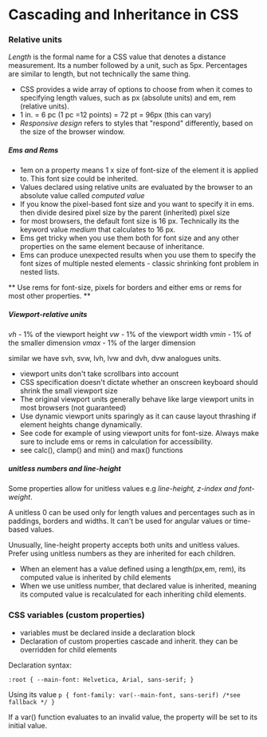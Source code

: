 # Cascading and Inheritance in CSS
### Relative units

*Length* is the formal name for a CSS value that denotes a distance measurement. Its a number followed by a unit, such as 5px. Percentages are similar to length, but not technically the same thing.

* CSS provides a wide array of options to choose from when it comes to specifying length values, such as px (absolute units) and em, rem (relative units). 
*  1 in. = 6 pc (1 pc  =12 points) = 72 pt = 96px (this can vary)
* *Responsive design* refers to styles that "respond" differently, based on the size of the browser window.

<h5> Ems and Rems </h5>

 * 1em on a property means 1 x size of font-size of the element it is applied to. This font size could be inherited. 
 * Values declared using relative units are evaluated by the browser to an absolute value  called *computed value*   
 * If you know the pixel-based font size and you want to specify it in ems. then divide desired pixel size by the parent (inherited) pixel size
 * for most browsers, the default font size is 16 px. Technically its the keyword value *medium* that calculates to 16 px.
 * Ems get tricky when you use them both for font size and any other properties on the same element because of inheritance.
 * Ems can produce unexpected results when you use them to specify the font sizes of multiple nested elements - classic shrinking font problem in nested lists. 
 
** Use rems for font-size, pixels for borders and either ems or rems for most other properties. **

<h5> Viewport-relative units </h5>

*vh* - 1% of the viewport height
*vw* - 1% of the viewport width
*vmin* - 1% of the smaller dimension
*vmax*  - 1% of the larger dimension

similar we have svh, svw, lvh, lvw and dvh, dvw analogues units.

*  viewport units don't take scrollbars into account
* CSS specification doesn't dictate whether an onscreen keyboard should shrink the small viewport size
* The original viewport units generally behave like large viewport units in most browsers (not guaranteed)
* Use dynamic viewport units sparingly as it can cause layout thrashing if element heights change dynamically.
* See code for example of using viewport units for font-size. Always make sure to include ems or rems in calculation for accessibility. 
* see calc(), clamp() and min() and max() functions

<h5> unitless numbers and line-height </h5>

Some properties allow for unitless values e.g *line-height, z-index and font-weight*.

A unitless 0 can be used only for length values and percentages such as in paddings, borders and widths. It can't be used for angular values or time-based values.

Unusually, line-height property accepts both units and unitless values. Prefer using unitless numbers as they are inherited for each children.

* When an element has a value defined using a length(px,em, rem), its computed value is inherited by child elements
* When we use unitless number, that declared value is inherited, meaning its computed value is recalculated for each inheriting child elements. 

### CSS variables (custom properties)

* variables must be declared inside a declaration block
* Declaration of custom properties cascade and inherit. they  can be overridden for child elements

Declaration syntax: 

`:root {
	--main-font: Helvetica, Arial, sans-serif;
}`

Using its value
`p {
	font-family: var(--main-font, sans-serif) /*see fallback */
	} `

If a var() function evaluates to an invalid value, the property will be set to its initial value. 



